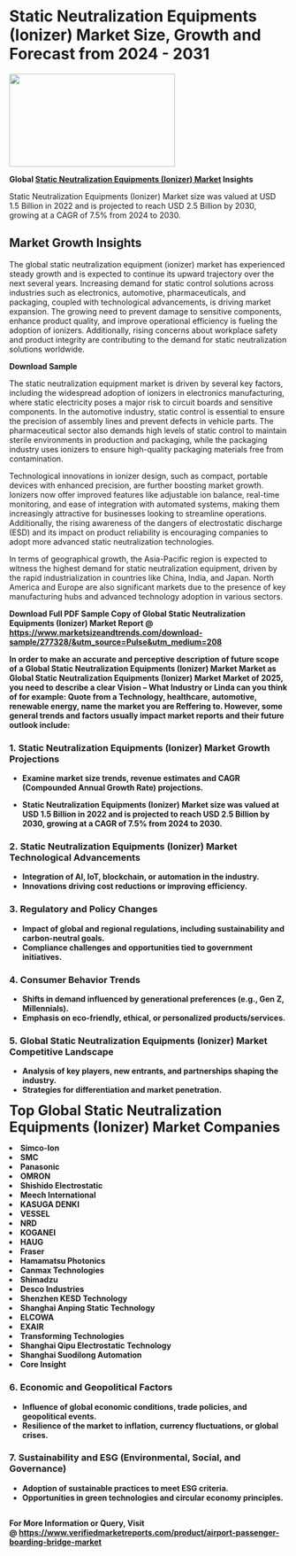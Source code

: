 <H1>Static Neutralization Equipments (Ionizer) Market Size, Growth and Forecast from 2024 - 2031</H1><img class="aligncenter size-medium wp-image-584254" src="https://thirdeyenews.in/wp-content/uploads/2024/09/Global-Market-Research-300x168.jpeg" alt="" width="300" height="168" /><p><strong>Global&nbsp;<a href="https://www.marketsizeandtrends.com/download-sample/277328/&amp;utm_source=Pulse&amp;utm_medium=208">Static Neutralization Equipments (Ionizer) Market</a> Insights</strong></p><p>Static Neutralization Equipments (Ionizer) Market size was valued at USD 1.5 Billion in 2022 and is projected to reach USD 2.5 Billion by 2030, growing at a CAGR of 7.5% from 2024 to 2030.</p><p><h2>Market Growth Insights</h2> <p>The global static neutralization equipment (ionizer) market has experienced steady growth and is expected to continue its upward trajectory over the next several years. Increasing demand for static control solutions across industries such as electronics, automotive, pharmaceuticals, and packaging, coupled with technological advancements, is driving market expansion. The growing need to prevent damage to sensitive components, enhance product quality, and improve operational efficiency is fueling the adoption of ionizers. Additionally, rising concerns about workplace safety and product integrity are contributing to the demand for static neutralization solutions worldwide.</p> <p><strong>Download Sample</strong></p> <p>The static neutralization equipment market is driven by several key factors, including the widespread adoption of ionizers in electronics manufacturing, where static electricity poses a major risk to circuit boards and sensitive components. In the automotive industry, static control is essential to ensure the precision of assembly lines and prevent defects in vehicle parts. The pharmaceutical sector also demands high levels of static control to maintain sterile environments in production and packaging, while the packaging industry uses ionizers to ensure high-quality packaging materials free from contamination.</p> <p>Technological innovations in ionizer design, such as compact, portable devices with enhanced precision, are further boosting market growth. Ionizers now offer improved features like adjustable ion balance, real-time monitoring, and ease of integration with automated systems, making them increasingly attractive for businesses looking to streamline operations. Additionally, the rising awareness of the dangers of electrostatic discharge (ESD) and its impact on product reliability is encouraging companies to adopt more advanced static neutralization technologies.</p> <p>In terms of geographical growth, the Asia-Pacific region is expected to witness the highest demand for static neutralization equipment, driven by the rapid industrialization in countries like China, India, and Japan. North America and Europe are also significant markets due to the presence of key manufacturing hubs and advanced technology adoption in various sectors.</p> <p><strong></p><p><span class=""><strong>Download Full PDF Sample Copy of Global Static Neutralization Equipments (Ionizer) Market Report</strong> @ <a href="https://www.marketsizeandtrends.com/download-sample/277328/&amp;utm_source=Pulse&amp;utm_medium=208" target="_blank">https://www.marketsizeandtrends.com/download-sample/277328/&amp;utm_source=Pulse&amp;utm_medium=208</a></span></p><p>In order to make an accurate and perceptive description of future scope of a Global&nbsp;Static Neutralization Equipments (Ionizer) Market Market as Global&nbsp;Static Neutralization Equipments (Ionizer) Market Market of 2025, you need to describe a clear Vision &ndash; What Industry or Linda can you think of for example: Quote from a Technology, healthcare, automotive, renewable energy, name the market you are Reffering to. However, some general trends and factors usually impact market reports and their future outlook include:</p><h3>1.&nbsp;<strong>Static Neutralization Equipments (Ionizer) Market Growth Projections</strong></h3><ul><li>Examine market size trends, revenue estimates and CAGR (Compounded Annual Growth Rate) projections.</li><li><p>Static Neutralization Equipments (Ionizer) Market size was valued at USD 1.5 Billion in 2022 and is projected to reach USD 2.5 Billion by 2030, growing at a CAGR of 7.5% from 2024 to 2030.</p></li></ul><h3>2.&nbsp;<strong>Static Neutralization Equipments (Ionizer) Market Technological Advancements</strong></h3><ul><li>Integration of AI, IoT, blockchain, or automation in the industry.</li><li>Innovations driving cost reductions or improving efficiency.</li></ul><h3>3.&nbsp;<strong>Regulatory and Policy Changes</strong></h3><ul><li>Impact of global and regional regulations, including sustainability and carbon-neutral goals.</li><li>Compliance challenges and opportunities tied to government initiatives.</li></ul><h3>4.&nbsp;<strong>Consumer Behavior Trends</strong></h3><ul><li>Shifts in demand influenced by generational preferences (e.g., Gen Z, Millennials).</li><li>Emphasis on eco-friendly, ethical, or personalized products/services.</li></ul><h3>5.&nbsp;<strong>Global Static Neutralization Equipments (Ionizer) Market Competitive Landscape</strong></h3><ul><li>Analysis of key players, new entrants, and partnerships shaping the industry.</li><li>Strategies for differentiation and market penetration.</li></ul><p data-pm-slice="1 1 []"><span style="color: inherit; font-family: inherit; font-size: 25px;">Top Global Static Neutralization Equipments (Ionizer) Market Companies</span></p><div class="" data-test-id=""><p><li>Simco-Ion</li><li> SMC</li><li> Panasonic</li><li> OMRON</li><li> Shishido Electrostatic</li><li> Meech International</li><li> KASUGA DENKI</li><li> VESSEL</li><li> NRD</li><li> KOGANEI</li><li> HAUG</li><li> Fraser</li><li> Hamamatsu Photonics</li><li> Canmax Technologies</li><li> Shimadzu</li><li> Desco Industries</li><li> Shenzhen KESD Technology</li><li> Shanghai Anping Static Technology</li><li> ELCOWA</li><li> EXAIR</li><li> Transforming Technologies</li><li> Shanghai Qipu Electrostatic Technology</li><li> Shanghai Suodilong Automation</li><li> Core Insight</li></p></div><h3>6.&nbsp;<strong>Economic and Geopolitical Factors</strong></h3><ul><li>Influence of global economic conditions, trade policies, and geopolitical events.</li><li>Resilience of the market to inflation, currency fluctuations, or global crises.</li></ul><h3>7.&nbsp;<strong>Sustainability and ESG (Environmental, Social, and Governance)</strong></h3><ul><li>Adoption of sustainable practices to meet ESG criteria.</li><li>Opportunities in green technologies and circular economy principles.</li></ul><h2><strong style="font-size: 14px;">For More Information or Query, Visit @&nbsp;</strong><a style="background-color: #ffffff; font-size: 14px;" href="https://www.marketsizeandtrends.com/report/static-neutralization-equipments-ionizer-market/" target="_blank">https://www.verifiedmarketreports.com/product/airport-passenger-boarding-bridge-market</a></h2>
